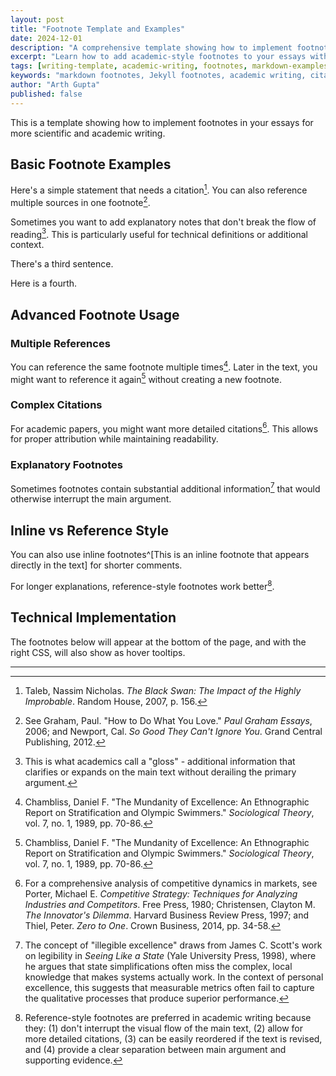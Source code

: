 ```yaml
---
layout: post
title: "Footnote Template and Examples"
date: 2024-12-01
description: "A comprehensive template showing how to implement footnotes in Jekyll Markdown with hover tooltips and bottom references."
excerpt: "Learn how to add academic-style footnotes to your essays with hover functionality and proper citation formatting."
tags: [writing-template, academic-writing, footnotes, markdown-examples]
keywords: "markdown footnotes, Jekyll footnotes, academic writing, citation format"
author: "Arth Gupta"
published: false
---
```


This is a template showing how to implement footnotes in your essays for more scientific and academic writing.

## Basic Footnote Examples
Here's a simple statement that needs a citation[^1]. You can also reference multiple sources in one footnote[^2].

Sometimes you want to add explanatory notes that don't break the flow of reading[^3]. This is particularly useful for technical definitions or additional context.

There's a third sentence.

Here is a fourth.

## Advanced Footnote Usage
### Multiple References
You can reference the same footnote multiple times[^4]. Later in the text, you might want to reference it again[^4] without creating a new footnote.

### Complex Citations
For academic papers, you might want more detailed citations[^5]. This allows for proper attribution while maintaining readability.

### Explanatory Footnotes
Sometimes footnotes contain substantial additional information[^6] that would otherwise interrupt the main argument.

## Inline vs Reference Style
You can also use inline footnotes^[This is an inline footnote that appears directly in the text] for shorter comments.

For longer explanations, reference-style footnotes work better[^7].

## Technical Implementation
The footnotes below will appear at the bottom of the page, and with the right CSS, will also show as hover tooltips.

---

[^1]: Taleb, Nassim Nicholas. *The Black Swan: The Impact of the Highly Improbable*. Random House, 2007, p. 156.

[^2]: See Graham, Paul. "How to Do What You Love." *Paul Graham Essays*, 2006; and Newport, Cal. *So Good They Can't Ignore You*. Grand Central Publishing, 2012.

[^3]: This is what academics call a "gloss" - additional information that clarifies or expands on the main text without derailing the primary argument.

[^4]: Chambliss, Daniel F. "The Mundanity of Excellence: An Ethnographic Report on Stratification and Olympic Swimmers." *Sociological Theory*, vol. 7, no. 1, 1989, pp. 70-86.

[^5]: For a comprehensive analysis of competitive dynamics in markets, see Porter, Michael E. *Competitive Strategy: Techniques for Analyzing Industries and Competitors*. Free Press, 1980; Christensen, Clayton M. *The Innovator's Dilemma*. Harvard Business Review Press, 1997; and Thiel, Peter. *Zero to One*. Crown Business, 2014, pp. 34-58.

[^6]: The concept of "illegible excellence" draws from James C. Scott's work on legibility in *Seeing Like a State* (Yale University Press, 1998), where he argues that state simplifications often miss the complex, local knowledge that makes systems actually work. In the context of personal excellence, this suggests that measurable metrics often fail to capture the qualitative processes that produce superior performance.

[^7]: Reference-style footnotes are preferred in academic writing because they: (1) don't interrupt the visual flow of the main text, (2) allow for more detailed citations, (3) can be easily reordered if the text is revised, and (4) provide a clear separation between main argument and supporting evidence.
